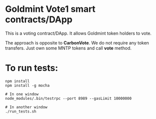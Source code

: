 # Goldmint Vote1 smart contracts/DApp
This is a voting contract/DApp. It allows Goldmint token holders to vote.

The approach is opposite to **CarbonVote**. We do not require any token transfers.
Just own some MNTP tokens and call **vote** method.


# To run tests:

```
npm install
npm install -g mocha

# In one window
node_modules/.bin/testrpc --port 8989 --gasLimit 10000000

# In another window
./run_tests.sh
```
